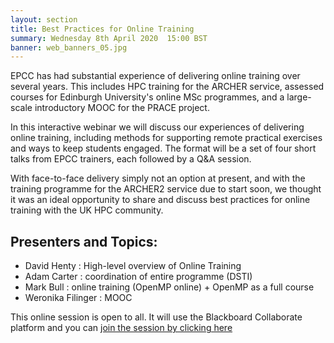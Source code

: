 ```yaml
---
layout: section
title: Best Practices for Online Training
summary: Wednesday 8th April 2020  15:00 BST
banner: web_banners_05.jpg
---
```



EPCC has had substantial experience of delivering online training over several years. This includes HPC training for the ARCHER service, assessed courses for Edinburgh University's online MSc programmes, and a large-scale introductory MOOC for the PRACE project.

In this interactive webinar we will discuss our experiences of delivering online training, including methods for supporting remote practical exercises and ways to keep students engaged. The format will be a set of four short talks from EPCC trainers, each followed by a Q&A session.

With face-to-face delivery simply not an option at present, and with the training programme for the ARCHER2 service due to start soon, we thought it was an ideal opportunity to share and discuss best practices for online training with the UK HPC community.


## Presenters and Topics:  ##
- David Henty : High-level overview of Online Training
- Adam Carter : coordination of entire programme (DSTI)
- Mark Bull : online training (OpenMP online) + OpenMP as a full course
- Weronika Filinger : MOOC


This online session is open to all.  It will use the Blackboard Collaborate platform and you can [join the session by clicking here](https://eu.bbcollab.com/guest/8f46a249e4d249bc99dc040b58c8815b) 



